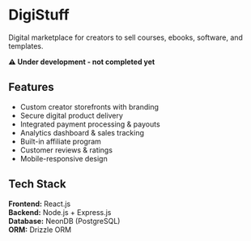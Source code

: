 # DigiStuff

Digital marketplace for creators to sell courses, ebooks, software, and templates.

**⚠️ Under development - not completed yet**

## Features

- Custom creator storefronts with branding
- Secure digital product delivery
- Integrated payment processing & payouts
- Analytics dashboard & sales tracking
- Built-in affiliate program
- Customer reviews & ratings
- Mobile-responsive design

## Tech Stack

**Frontend:** React.js  
**Backend:** Node.js + Express.js  
**Database:** NeonDB (PostgreSQL)  
**ORM:** Drizzle ORM